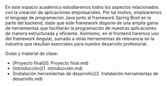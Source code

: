 En este espacio académico estudiaremos todos los aspectos relacionados con la creación de aplicaciones empresariales. Por tal motivo, emplearemos el lenguaje de programación Java junto al framework Spring Boot en la parte del backend, dado que este framework dispone de una amplia gama de herramientas que facilitarán la programación de nuestras aplicaciones de manera estructurada y eficiente. Asimismo, en el frontend haremos uso del framework Angular, sumado a otras herramientas de relevancia en la industria que resultan esenciales para nuestro desarrollo profesional.

Guías y material de clase:

- [Proyecto final](0. Proyecto final.md)
- [Introducción](1. Introducción.md)
- [Instalación herramientas de desarrollo](2. Instalación herramientas de desarrollo.md)